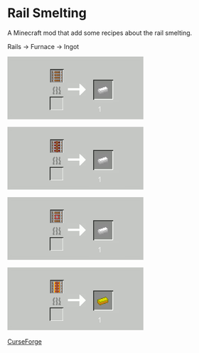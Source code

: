 # Rail Smelting

A Minecraft mod that add some recipes about the rail smelting.

Rails -> Furnace -> Ingot

![rail-burn](./README.assets/rail-burn.png)

![activator-rail-burn](./README.assets/activator-rail-burn.png)

![detector-rail-burn](./README.assets/detector-rail-burn.png)

![powered-rail-burn](./README.assets/powered-rail-burn.png)

[CurseForge](https://www.curseforge.com/minecraft/mc-mods/railsmelting)
